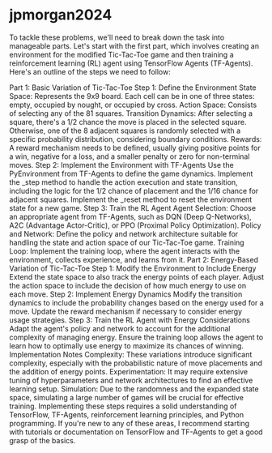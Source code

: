 # jpmorgan2024

To tackle these problems, we'll need to break down the task into manageable parts. Let's start with the first part, which involves creating an environment for the modified Tic-Tac-Toe game and then training a reinforcement learning (RL) agent using TensorFlow Agents (TF-Agents). Here's an outline of the steps we need to follow:

Part 1: Basic Variation of Tic-Tac-Toe
Step 1: Define the Environment
State Space: Represents the 9x9 board. Each cell can be in one of three states: empty, occupied by nought, or occupied by cross.
Action Space: Consists of selecting any of the 81 squares.
Transition Dynamics: After selecting a square, there's a 1/2 chance the move is placed in the selected square. Otherwise, one of the 8 adjacent squares is randomly selected with a specific probability distribution, considering boundary conditions.
Rewards: A reward mechanism needs to be defined, usually giving positive points for a win, negative for a loss, and a smaller penalty or zero for non-terminal moves.
Step 2: Implement the Environment with TF-Agents
Use the PyEnvironment from TF-Agents to define the game dynamics.
Implement the _step method to handle the action execution and state transition, including the logic for the 1/2 chance of placement and the 1/16 chance for adjacent squares.
Implement the _reset method to reset the environment state for a new game.
Step 3: Train the RL Agent
Agent Selection: Choose an appropriate agent from TF-Agents, such as DQN (Deep Q-Networks), A2C (Advantage Actor-Critic), or PPO (Proximal Policy Optimization).
Policy and Network: Define the policy and network architecture suitable for handling the state and action space of our Tic-Tac-Toe game.
Training Loop: Implement the training loop, where the agent interacts with the environment, collects experience, and learns from it.
Part 2: Energy-Based Variation of Tic-Tac-Toe
Step 1: Modify the Environment to Include Energy
Extend the state space to also track the energy points of each player.
Adjust the action space to include the decision of how much energy to use on each move.
Step 2: Implement Energy Dynamics
Modify the transition dynamics to include the probability changes based on the energy used for a move.
Update the reward mechanism if necessary to consider energy usage strategies.
Step 3: Train the RL Agent with Energy Considerations
Adapt the agent's policy and network to account for the additional complexity of managing energy.
Ensure the training loop allows the agent to learn how to optimally use energy to maximize its chances of winning.
Implementation Notes
Complexity: These variations introduce significant complexity, especially with the probabilistic nature of move placements and the addition of energy points.
Experimentation: It may require extensive tuning of hyperparameters and network architectures to find an effective learning setup.
Simulation: Due to the randomness and the expanded state space, simulating a large number of games will be crucial for effective training.
Implementing these steps requires a solid understanding of TensorFlow, TF-Agents, reinforcement learning principles, and Python programming. If you're new to any of these areas, I recommend starting with tutorials or documentation on TensorFlow and TF-Agents to get a good grasp of the basics.
